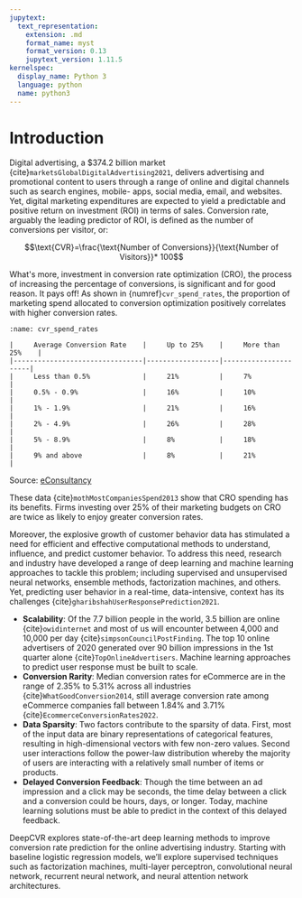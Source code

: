 ```yaml
---
jupytext:
  text_representation:
    extension: .md
    format_name: myst
    format_version: 0.13
    jupytext_version: 1.11.5
kernelspec:
  display_name: Python 3
  language: python
  name: python3
---
```

# Introduction
Digital advertising, a \$374.2 billion market {cite}`marketsGlobalDigitalAdvertising2021`, delivers advertising and promotional content to users through a range of online and digital channels such as search engines, mobile- apps, social media, email, and websites. Yet, digital marketing expenditures are expected to yield a predictable and positive return on investment (ROI) in terms of sales. Conversion rate, arguably the leading predictor of ROI, is defined as the number of conversions per visitor, or:

$$\text{CVR}=\frac{\text{Number of Conversions}}{\text{Number of Visitors}}* 100$$

What's more, investment in conversion rate optimization (CRO), the process of increasing the percentage of conversions, is significant and for good reason. It pays off! As shown in {numref}`cvr_spend_rates`, the proportion of marketing spend allocated to conversion optimization positively correlates with higher conversion rates.

```{table} Conversion Optimization Spend vs Conversion Rates
:name: cvr_spend_rates

|     Average Conversion Rate    |     Up to 25%    |     More than 25%    |
|--------------------------------|------------------|----------------------|
|     Less than 0.5%             |     21%          |     7%               |
|     0.5% - 0.9%                |     16%          |     10%              |
|     1% - 1.9%                  |     21%          |     16%              |
|     2% - 4.9%                  |     26%          |     28%              |
|     5% - 8.9%                  |     8%           |     18%              |
|     9% and above               |     8%           |     21%              |
```

Source: [eConsultancy](https://econsultancy.com/most-companies-spend-less-than-5-of-marketing-budgets-on-conversion-optimization/)

These data {cite}`mothMostCompaniesSpend2013` show that CRO spending has its benefits. Firms investing over 25% of their marketing budgets on CRO are twice as likely to enjoy greater conversion rates.

Moreover, the explosive growth of customer behavior data has stimulated a need for efficient and effective computational methods to understand, influence, and predict customer behavior. To address this need, research and industry have developed a range of deep learning and machine learning approaches to tackle this problem; including supervised and unsupervised neural networks, ensemble methods, factorization machines, and others. Yet, predicting user behavior in a real-time, data-intensive, context has its challenges {cite}`gharibshahUserResponsePrediction2021`.

-	**Scalability**: Of the 7.7 billion people in the world, 3.5 billion are online {cite}`owidinternet` and most of us will encounter between 4,000 and 10,000 per day {cite}`simpsonCouncilPostFinding`. The top 10 online advertisers of 2020 generated over 90 billion impressions in the 1st quarter alone {cite}`TopOnlineAdvertisers`. Machine learning approaches to predict user response must be built to scale.
-	**Conversion Rarity**: Median conversion rates for eCommerce are in the range of 2.35% to 5.31% across all industries {cite}`WhatGoodConversion2014`, still average conversion rate among eCommerce companies fall between 1.84% and 3.71% {cite}`EcommerceConversionRates2022`.
-	**Data Sparsity**: Two factors contribute to the sparsity of data. First, most of the input data are binary representations of categorical features, resulting in high-dimensional vectors with few non-zero values. Second user interactions follow the power-law distribution whereby the majority of users are interacting with a relatively small number of items or products.
-	**Delayed Conversion Feedback**: Though the time between an ad impression and a click may be seconds, the time delay between a click and a conversion could be hours, days, or longer. Today, machine learning solutions must be able to predict in the context of this delayed feedback.

DeepCVR explores state-of-the-art deep learning methods to improve conversion rate prediction for the online advertising industry. Starting with baseline logistic regression models, we’ll explore supervised techniques such as factorization machines, multi-layer perceptron, convolutional neural network, recurrent neural network, and neural attention network architectures.

